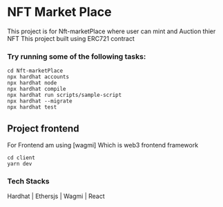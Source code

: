 # NFT Market Place

This project is for Nft-marketPlace where user can mint and Auction thier 
NFT
This project built using ERC721 contract 

### Try running some of the following tasks:

```shell
cd Nft-marketPlace
npx hardhat accounts
npx hardhat node
npx hardhat compile
npx hardhat run scripts/sample-script
npx hardhat --migrate
npx hardhat test
```
## Project frontend 
For Frontend am using [wagmi] Which is web3 frontend framework
```shell
cd client
yarn dev
```

### Tech Stacks
Hardhat | Ethersjs | Wagmi | React